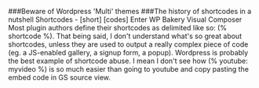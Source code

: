 ###Beware of Wordpress 'Multi' themes
###The history of shortcodes in a nutshell
Shortcodes - [short] [codes]
Enter WP Bakery Visual Composer
Most plugin authors define their shortcodes as delimited like so: (% shortcode %).
That being said, I don't understand what's so great about shortcodes, unless they are used to output a really complex piece of code (eg. a JS-enabled gallery, a signup form, a popup). Wordpress is probably the best example of shortcode abuse. I mean I don't see how (% youtube: myvideo %) is so much easier than going to youtube and copy pasting the embed code in GS source view.